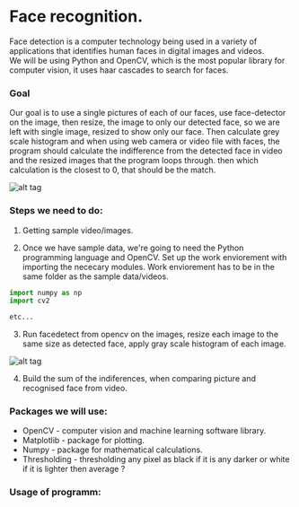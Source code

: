 # Face recognition.

Face detection is a computer technology being used in a variety of applications that identifies human faces in digital images and videos.  
We will be using Python and OpenCV, which is the most popular library for computer vision, it uses haar cascades to search for faces.


### Goal
Our goal is to use a single pictures of each of our faces, use face-detector on the image, then resize, the image to only our detected face, so we are left with single image, resized to show only our face. Then calculate grey scale histogram and when using web camera or video file with faces, the program should calculate the indifference from the detected face in video and the resized images that the program loops through. then which calculation is the closest to 0, that should be the match.


![alt tag](https://images.duckduckgo.com/iu/?u=https%3A%2F%2Fsophosnews.files.wordpress.com%2F2015%2F02%2Fface-detection_550.jpg%3Fw%3D640&f=1)


### Steps we need to do:
1. Getting sample video/images.

2. Once we have sample data, we're going to need the Python programming language and OpenCV. Set up the work enviorement with importing the nececary modules. Work enviorement has to be in the same folder as the sample data/videos.
```Python
import numpy as np
import cv2

etc...
```
3. Run facedetect from opencv on the images, resize each image to the same size as detected face, apply gray scale histogram of each image.  

![alt tag](https://scontent.xx.fbcdn.net/v/t34.0-0/p280x280/18644345_10154930437348241_2107617379_n.jpg?_nc_ad=z-m&oh=cee4ab19fcf9316a909e3570ca447fd1&oe=592679D9)

4. Build the sum of the indiferences, when comparing picture and recognised face from video.


### Packages we will use:
* OpenCV - computer vision and machine learning software library.  
* Matplotlib - package for plotting. 
* Numpy - package for mathematical calculations. 
* Thresholding - thresholding any pixel as black if it is any darker or white if it is lighter then average ?

### Usage of programm:
